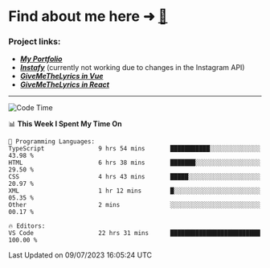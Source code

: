 # Find about me here ➜ [🧑](https://pauabella.dev)

### Project links:
- ***[My Portfolio](https://pauabella.dev)***
- ***[Instafy](https://instafy.me)*** (currently not working due to changes in the Instagram API)
- ***[GiveMeTheLyrics in Vue](https://lyrics.pauabella.dev)***
- ***[GiveMeTheLyrics in React](https://pauabella.dev/GiveMeTheLyrics)***

---
<!--START_SECTION:waka-->
![Code Time](http://img.shields.io/badge/Code%20Time-2%2C304%20hrs%2033%20mins-blue)

📊 **This Week I Spent My Time On** 

```text
💬 Programming Languages: 
TypeScript               9 hrs 54 mins       ███████████░░░░░░░░░░░░░░   43.98 % 
HTML                     6 hrs 38 mins       ███████░░░░░░░░░░░░░░░░░░   29.50 % 
CSS                      4 hrs 43 mins       █████░░░░░░░░░░░░░░░░░░░░   20.97 % 
XML                      1 hr 12 mins        █░░░░░░░░░░░░░░░░░░░░░░░░   05.35 % 
Other                    2 mins              ░░░░░░░░░░░░░░░░░░░░░░░░░   00.17 % 

🔥 Editors: 
VS Code                  22 hrs 31 mins      █████████████████████████   100.00 % 
```


 Last Updated on 09/07/2023 16:05:24 UTC
<!--END_SECTION:waka-->
